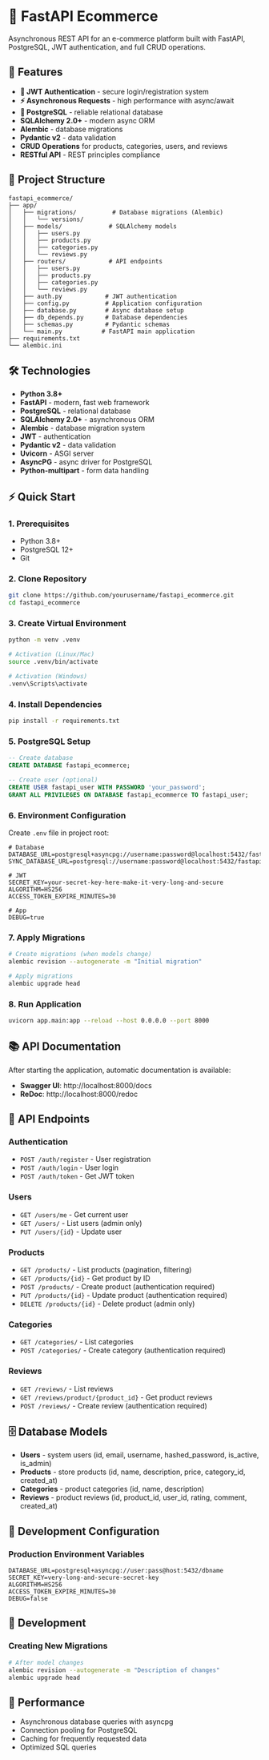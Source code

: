 # 🛒 FastAPI Ecommerce

Asynchronous REST API for an e-commerce platform built with FastAPI, PostgreSQL, JWT authentication, and full CRUD operations.

## 🚀 Features

- **🔐 JWT Authentication** - secure login/registration system
- **⚡ Asynchronous Requests** - high performance with async/await
- **🐘 PostgreSQL** - reliable relational database
- **SQLAlchemy 2.0+** - modern async ORM
- **Alembic** - database migrations
- **Pydantic v2** - data validation
- **CRUD Operations** for products, categories, users, and reviews
- **RESTful API** - REST principles compliance

## 📁 Project Structure

```
fastapi_ecommerce/
├── app/
│   ├── migrations/          # Database migrations (Alembic)
│   │   └── versions/
│   ├── models/             # SQLAlchemy models
│   │   ├── users.py
│   │   ├── products.py
│   │   ├── categories.py
│   │   └── reviews.py
│   ├── routers/            # API endpoints
│   │   ├── users.py
│   │   ├── products.py
│   │   ├── categories.py
│   │   └── reviews.py
│   ├── auth.py            # JWT authentication
│   ├── config.py          # Application configuration
│   ├── database.py        # Async database setup
│   ├── db_depends.py      # Database dependencies
│   ├── schemas.py         # Pydantic schemas
│   └── main.py           # FastAPI main application
├── requirements.txt
└── alembic.ini
```

## 🛠 Technologies

- **Python 3.8+**
- **FastAPI** - modern, fast web framework
- **PostgreSQL** - relational database
- **SQLAlchemy 2.0+** - asynchronous ORM
- **Alembic** - database migration system
- **JWT** - authentication
- **Pydantic v2** - data validation
- **Uvicorn** - ASGI server
- **AsyncPG** - async driver for PostgreSQL
- **Python-multipart** - form data handling

## ⚡ Quick Start

### 1. Prerequisites
- Python 3.8+
- PostgreSQL 12+
- Git

### 2. Clone Repository
```bash
git clone https://github.com/yourusername/fastapi_ecommerce.git
cd fastapi_ecommerce
```

### 3. Create Virtual Environment
```bash
python -m venv .venv

# Activation (Linux/Mac)
source .venv/bin/activate

# Activation (Windows)
.venv\Scripts\activate
```

### 4. Install Dependencies
```bash
pip install -r requirements.txt
```

### 5. PostgreSQL Setup
```sql
-- Create database
CREATE DATABASE fastapi_ecommerce;

-- Create user (optional)
CREATE USER fastapi_user WITH PASSWORD 'your_password';
GRANT ALL PRIVILEGES ON DATABASE fastapi_ecommerce TO fastapi_user;
```

### 6. Environment Configuration
Create `.env` file in project root:

```env
# Database
DATABASE_URL=postgresql+asyncpg://username:password@localhost:5432/fastapi_ecommerce
SYNC_DATABASE_URL=postgresql://username:password@localhost:5432/fastapi_ecommerce

# JWT
SECRET_KEY=your-secret-key-here-make-it-very-long-and-secure
ALGORITHM=HS256
ACCESS_TOKEN_EXPIRE_MINUTES=30

# App
DEBUG=true
```

### 7. Apply Migrations
```bash
# Create migrations (when models change)
alembic revision --autogenerate -m "Initial migration"

# Apply migrations
alembic upgrade head
```

### 8. Run Application
```bash
uvicorn app.main:app --reload --host 0.0.0.0 --port 8000
```

## 📚 API Documentation

After starting the application, automatic documentation is available:

- **Swagger UI**: http://localhost:8000/docs
- **ReDoc**: http://localhost:8000/redoc

## 🔐 API Endpoints

### Authentication
- `POST /auth/register` - User registration
- `POST /auth/login` - User login
- `POST /auth/token` - Get JWT token

### Users
- `GET /users/me` - Get current user
- `GET /users/` - List users (admin only)
- `PUT /users/{id}` - Update user

### Products
- `GET /products/` - List products (pagination, filtering)
- `GET /products/{id}` - Get product by ID
- `POST /products/` - Create product (authentication required)
- `PUT /products/{id}` - Update product (authentication required)
- `DELETE /products/{id}` - Delete product (admin only)

### Categories
- `GET /categories/` - List categories
- `POST /categories/` - Create category (authentication required)

### Reviews
- `GET /reviews/` - List reviews
- `GET /reviews/product/{product_id}` - Get product reviews
- `POST /reviews/` - Create review (authentication required)

## 🗄 Database Models

- **Users** - system users (id, email, username, hashed_password, is_active, is_admin)
- **Products** - store products (id, name, description, price, category_id, created_at)
- **Categories** - product categories (id, name, description)
- **Reviews** - product reviews (id, product_id, user_id, rating, comment, created_at)

## 🔧 Development Configuration

### Production Environment Variables
```env
DATABASE_URL=postgresql+asyncpg://user:pass@host:5432/dbname
SECRET_KEY=very-long-and-secure-secret-key
ALGORITHM=HS256
ACCESS_TOKEN_EXPIRE_MINUTES=30
DEBUG=false
```

## 🤝 Development

### Creating New Migrations
```bash
# After model changes
alembic revision --autogenerate -m "Description of changes"
alembic upgrade head
```

## 🚀 Performance

- Asynchronous database queries with asyncpg
- Connection pooling for PostgreSQL
- Caching for frequently requested data
- Optimized SQL queries